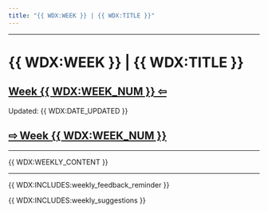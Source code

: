 ```yaml
---
title: "{{ WDX:WEEK }} | {{ WDX:TITLE }}"
---
```


<hr class="mb-0">

<h1 id="{{ {{ WDX:WEEK }}-{{ WDX:title }} | slugify }}">
  <span class="week-prefix">{{ WDX:WEEK }} |</span> {{ WDX:TITLE }}
</h1>

<div class="week-controls">

  <h2 class="week-controls__previous_week">
    <a href="/WDX-180/curriculum/week{{ {{ WDX:WEEK_NUM }} | to_integer | minus: 1 }} }}">Week {{ WDX:WEEK_NUM }} &#8678;</a>
  </h2>

  <span>Updated: {{ WDX:DATE_UPDATED }}</span>

  <h2 class="week-controls__next_week">
    <a href="/WDX-180/curriculum/week{{ {{ WDX:WEEK_NUM }} | to_integer | plus: 1 }} }}">&#8680; Week {{ WDX:WEEK_NUM }}</a>
  </h2>

</div>

---

{{ WDX:WEEKLY_CONTENT }}

<hr class="mt-1">

{{ WDX:INCLUDES:weekly_feedback_reminder }}

{{ WDX:INCLUDES:weekly_suggestions }}